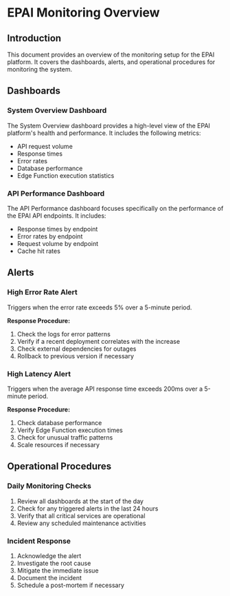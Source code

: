 # EPAI Monitoring Overview

## Introduction

This document provides an overview of the monitoring setup for the EPAI platform. It covers the dashboards, alerts, and operational procedures for monitoring the system.

## Dashboards

### System Overview Dashboard

The System Overview dashboard provides a high-level view of the EPAI platform's health and performance. It includes the following metrics:

- API request volume
- Response times
- Error rates
- Database performance
- Edge Function execution statistics

### API Performance Dashboard

The API Performance dashboard focuses specifically on the performance of the EPAI API endpoints. It includes:

- Response times by endpoint
- Error rates by endpoint
- Request volume by endpoint
- Cache hit rates

## Alerts

### High Error Rate Alert

Triggers when the error rate exceeds 5% over a 5-minute period.

**Response Procedure:**
1. Check the logs for error patterns
2. Verify if a recent deployment correlates with the increase
3. Check external dependencies for outages
4. Rollback to previous version if necessary

### High Latency Alert

Triggers when the average API response time exceeds 200ms over a 5-minute period.

**Response Procedure:**
1. Check database performance
2. Verify Edge Function execution times
3. Check for unusual traffic patterns
4. Scale resources if necessary

## Operational Procedures

### Daily Monitoring Checks

1. Review all dashboards at the start of the day
2. Check for any triggered alerts in the last 24 hours
3. Verify that all critical services are operational
4. Review any scheduled maintenance activities

### Incident Response

1. Acknowledge the alert
2. Investigate the root cause
3. Mitigate the immediate issue
4. Document the incident
5. Schedule a post-mortem if necessary
